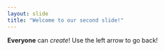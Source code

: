 ```yaml
---
layout: slide
title: "Welcome to our second slide!"
---
```

**Everyone** can *create*! 
Use the left arrow to go back!
